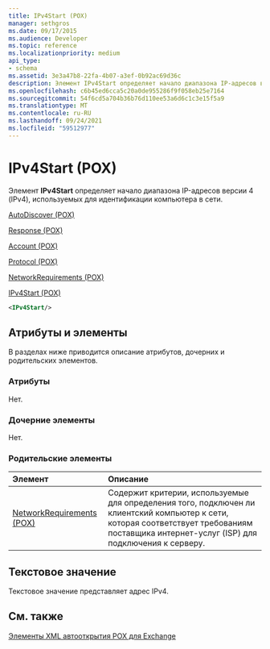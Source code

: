 ```yaml
---
title: IPv4Start (POX)
manager: sethgros
ms.date: 09/17/2015
ms.audience: Developer
ms.topic: reference
ms.localizationpriority: medium
api_type:
- schema
ms.assetid: 3e3a47b8-22fa-4b07-a3ef-0b92ac69d36c
description: Элемент IPv4Start определяет начало диапазона IP-адресов версии 4 (IPv4), используемых для идентификации компьютера в сети.
ms.openlocfilehash: c6b45ed6cca5c20a0de955286f9f058eb25e7164
ms.sourcegitcommit: 54f6cd5a704b36b76d110ee53a6d6c1c3e15f5a9
ms.translationtype: MT
ms.contentlocale: ru-RU
ms.lasthandoff: 09/24/2021
ms.locfileid: "59512977"
---
```

# <a name="ipv4start-pox"></a>IPv4Start (POX)

Элемент **IPv4Start** определяет начало диапазона IP-адресов версии 4 (IPv4), используемых для идентификации компьютера в сети. 
  
[AutoDiscover (POX)](autodiscover-pox.md)
  
[Response (POX)](response-pox.md)
  
[Account (POX)](account-pox.md)
  
[Protocol (POX)](protocol-pox.md)
  
[NetworkRequirements (POX)](networkrequirements-pox.md)
  
[IPv4Start (POX)](ipv4start-pox.md)
  
```xml
<IPv4Start/>
```

## <a name="attributes-and-elements"></a>Атрибуты и элементы

В разделах ниже приводится описание атрибутов, дочерних и родительских элементов.
  
### <a name="attributes"></a>Атрибуты

Нет.
  
### <a name="child-elements"></a>Дочерние элементы

Нет.
  
### <a name="parent-elements"></a>Родительские элементы

|**Элемент**|**Описание**|
|:-----|:-----|
|[NetworkRequirements (POX)](networkrequirements-pox.md) <br/> |Содержит критерии, используемые для определения того, подключен ли клиентский компьютер к сети, которая соответствует требованиям поставщика интернет-услуг (ISP) для подключения к серверу.  <br/> |
   
## <a name="text-value"></a>Текстовое значение

Текстовое значение представляет адрес IPv4.
  
## <a name="see-also"></a>См. также



[Элементы XML автооткрытия POX для Exchange](pox-autodiscover-xml-elements-for-exchange.md)

